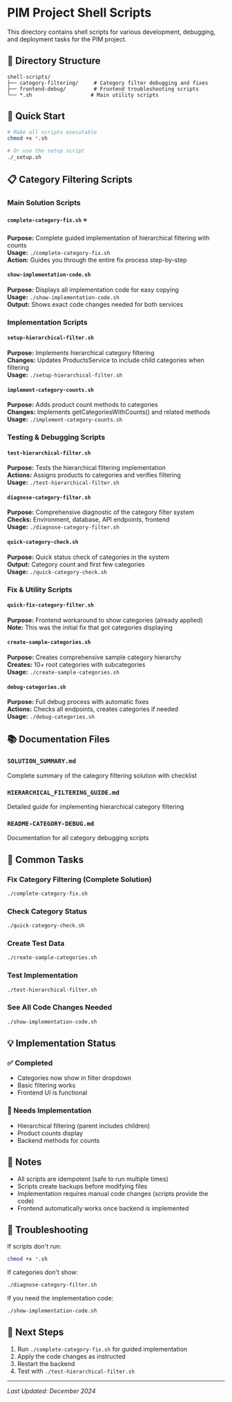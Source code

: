 # PIM Project Shell Scripts

This directory contains shell scripts for various development, debugging, and deployment tasks for the PIM project.

## 📁 Directory Structure

```
shell-scripts/
├── category-filtering/     # Category filter debugging and fixes
├── frontend-debug/         # Frontend troubleshooting scripts
└── *.sh                   # Main utility scripts
```

## 🚀 Quick Start

```bash
# Make all scripts executable
chmod +x *.sh

# Or use the setup script
./_setup.sh
```

## 📋 Category Filtering Scripts

### Main Solution Scripts

#### `complete-category-fix.sh` ⭐
**Purpose:** Complete guided implementation of hierarchical filtering with counts  
**Usage:** `./complete-category-fix.sh`  
**Action:** Guides you through the entire fix process step-by-step

#### `show-implementation-code.sh`
**Purpose:** Displays all implementation code for easy copying  
**Usage:** `./show-implementation-code.sh`  
**Output:** Shows exact code changes needed for both services

### Implementation Scripts

#### `setup-hierarchical-filter.sh`
**Purpose:** Implements hierarchical category filtering  
**Changes:** Updates ProductsService to include child categories when filtering  
**Usage:** `./setup-hierarchical-filter.sh`

#### `implement-category-counts.sh`
**Purpose:** Adds product count methods to categories  
**Changes:** Implements getCategoriesWithCounts() and related methods  
**Usage:** `./implement-category-counts.sh`

### Testing & Debugging Scripts

#### `test-hierarchical-filter.sh`
**Purpose:** Tests the hierarchical filtering implementation  
**Actions:** Assigns products to categories and verifies filtering  
**Usage:** `./test-hierarchical-filter.sh`

#### `diagnose-category-filter.sh`
**Purpose:** Comprehensive diagnostic of the category filter system  
**Checks:** Environment, database, API endpoints, frontend  
**Usage:** `./diagnose-category-filter.sh`

#### `quick-category-check.sh`
**Purpose:** Quick status check of categories in the system  
**Output:** Category count and first few categories  
**Usage:** `./quick-category-check.sh`

### Fix & Utility Scripts

#### `quick-fix-category-filter.sh`
**Purpose:** Frontend workaround to show categories (already applied)  
**Note:** This was the initial fix that got categories displaying

#### `create-sample-categories.sh`
**Purpose:** Creates comprehensive sample category hierarchy  
**Creates:** 10+ root categories with subcategories  
**Usage:** `./create-sample-categories.sh`

#### `debug-categories.sh`
**Purpose:** Full debug process with automatic fixes  
**Actions:** Checks all endpoints, creates categories if needed  
**Usage:** `./debug-categories.sh`

## 📚 Documentation Files

### `SOLUTION_SUMMARY.md`
Complete summary of the category filtering solution with checklist

### `HIERARCHICAL_FILTERING_GUIDE.md`
Detailed guide for implementing hierarchical category filtering

### `README-CATEGORY-DEBUG.md`
Documentation for all category debugging scripts

## 🎯 Common Tasks

### Fix Category Filtering (Complete Solution)
```bash
./complete-category-fix.sh
```

### Check Category Status
```bash
./quick-category-check.sh
```

### Create Test Data
```bash
./create-sample-categories.sh
```

### Test Implementation
```bash
./test-hierarchical-filter.sh
```

### See All Code Changes Needed
```bash
./show-implementation-code.sh
```

## 💡 Implementation Status

### ✅ Completed
- Categories now show in filter dropdown
- Basic filtering works
- Frontend UI is functional

### 🔴 Needs Implementation
- Hierarchical filtering (parent includes children)
- Product counts display
- Backend methods for counts

## 📝 Notes

- All scripts are idempotent (safe to run multiple times)
- Scripts create backups before modifying files
- Implementation requires manual code changes (scripts provide the code)
- Frontend automatically works once backend is implemented

## 🔧 Troubleshooting

If scripts don't run:
```bash
chmod +x *.sh
```

If categories don't show:
```bash
./diagnose-category-filter.sh
```

If you need the implementation code:
```bash
./show-implementation-code.sh
```

## 🚦 Next Steps

1. Run `./complete-category-fix.sh` for guided implementation
2. Apply the code changes as instructed
3. Restart the backend
4. Test with `./test-hierarchical-filter.sh`

---

*Last Updated: December 2024*
